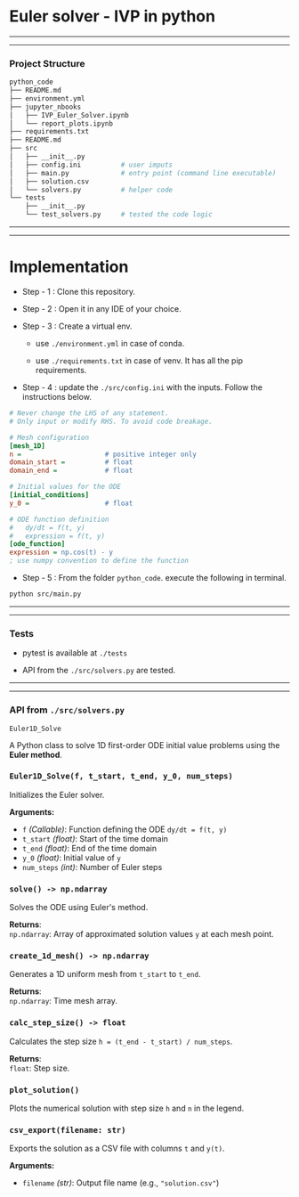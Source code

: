 # Euler solver - IVP in python
---
---
### Project Structure

```bash
python_code
├── README.md
├── environment.yml
├── jupyter_nbooks          
│   ├── IVP_Euler_Solver.ipynb
│   └── report_plots.ipynb   
├── requirements.txt
├── README.md
├── src
│   ├── __init__.py
│   ├── config.ini          # user imputs
│   ├── main.py             # entry point (command line executable)
│   ├── solution.csv
│   └── solvers.py          # helper code
└── tests
    ├── __init__.py
    └── test_solvers.py     # tested the code logic
```
---
---
# Implementation

- Step - 1 : Clone this repository.

- Step - 2 : Open it in any IDE of your choice.
- Step - 3 : Create a virtual env.
    - use ```./environment.yml``` in case of conda.

    - use ```./requirements.txt``` in case of venv. It has all the pip requirements.

- Step - 4 : update the ```./src/config.ini``` with the inputs. Follow the instructions below.
``` ini
# Never change the LHS of any statement.
# Only input or modify RHS. To avoid code breakage.

# Mesh configuration
[mesh_1D]
n =                     # positive integer only
domain_start =          # float
domain_end =            # float 

# Initial values for the ODE
[initial_conditions]
y_0 =                   # float

# ODE function definition
#   dy/dt = f(t, y)
#   expression = f(t, y)
[ode_function]
expression = np.cos(t) - y  
; use numpy convention to define the function
```

- Step - 5 : From the folder ```python_code```. execute the following in terminal.
```bash
python src/main.py
```
---
---
### Tests

- pytest is available at ```./tests```

- API from the ```./src/solvers.py``` are tested.

---
---
### API from ```./src/solvers.py```
`Euler1D_Solve`

A Python class to solve 1D first-order ODE initial value problems using the **Euler method**.



### `Euler1D_Solve(f, t_start, t_end, y_0, num_steps)`
Initializes the Euler solver.

**Arguments:**
- `f` *(Callable)*: Function defining the ODE `dy/dt = f(t, y)`
- `t_start` *(float)*: Start of the time domain
- `t_end` *(float)*: End of the time domain
- `y_0` *(float)*: Initial value of `y`
- `num_steps` *(int)*: Number of Euler steps



### `solve() -> np.ndarray`
Solves the ODE using Euler's method.

**Returns**:  
`np.ndarray`: Array of approximated solution values `y` at each mesh point.



### `create_1d_mesh() -> np.ndarray`
Generates a 1D uniform mesh from `t_start` to `t_end`.

**Returns**:  
`np.ndarray`: Time mesh array.



### `calc_step_size() -> float`
Calculates the step size `h = (t_end - t_start) / num_steps`.

**Returns**:  
`float`: Step size.



### `plot_solution()`
Plots the numerical solution with step size `h` and `n` in the legend.



### `csv_export(filename: str)`
Exports the solution as a CSV file with columns `t` and `y(t)`.

**Arguments:**
- `filename` *(str)*: Output file name (e.g., `"solution.csv"`)